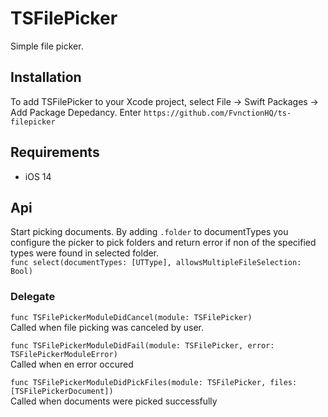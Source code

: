 # TSFilePicker

Simple file picker.

## Installation
To add TSFilePicker to your Xcode project, select File -> Swift Packages -> Add Package Depedancy. Enter `https://github.com/FvnctionHQ/ts-filepicker`

## Requirements
- iOS 14

## Api

Start picking documents.  By adding `.folder` to documentTypes you configure the picker to pick folders and return error if non of the specified types were found in selected folder. <br />
`func select(documentTypes: [UTType], allowsMultipleFileSelection: Bool)`

### Delegate

`func TSFilePickerModuleDidCancel(module: TSFilePicker)` <br />
Called when file picking was canceled by user.

`func TSFilePickerModuleDidFail(module: TSFilePicker, error: TSFilePickerModuleError)` <br />
 Called when en error occured

`func TSFilePickerModuleDidPickFiles(module: TSFilePicker, files: [TSFilePickerDocument])` <br />
Called when documents were picked successfully
